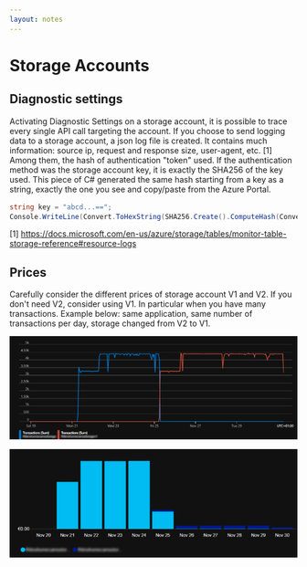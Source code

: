 ```yaml
---
layout: notes
---
```


# Storage Accounts 

## Diagnostic settings

Activating Diagnostic Settings on a storage account, it is possible to trace every single API call targeting the account. If you choose to send logging data to a storage account, a json log file is created. It contains much information: source ip, request and response size, user-agent, etc. [1] Among them, the hash of authentication "token" used. If the authentication method was the storage account key, it is exactly the SHA256 of the key used. This piece of C# generated the same hash starting from a key as a string, exactly the one you see and copy/paste from the Azure Portal.
  
```C#
string key = "abcd...==";
Console.WriteLine(Convert.ToHexString(SHA256.Create().ComputeHash(Convert.FromBase64String(key))));
```
   

[1] https://docs.microsoft.com/en-us/azure/storage/tables/monitor-table-storage-reference#resource-logs


## Prices

Carefully consider the different prices of storage account V1 and V2. If you don't need V2, consider using V1. In particular when you have many transactions.  Example below: same application, same number of transactions per day, storage changed from V2 to V1.
  
![](imgs/storage_v1_v2_transactions.png)
  
![](imgs/storage_v1_v2_price.png)


